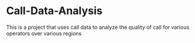 # Call-Data-Analysis
This is a project that uses call data to analyze the quality of call for various operators over various regions
